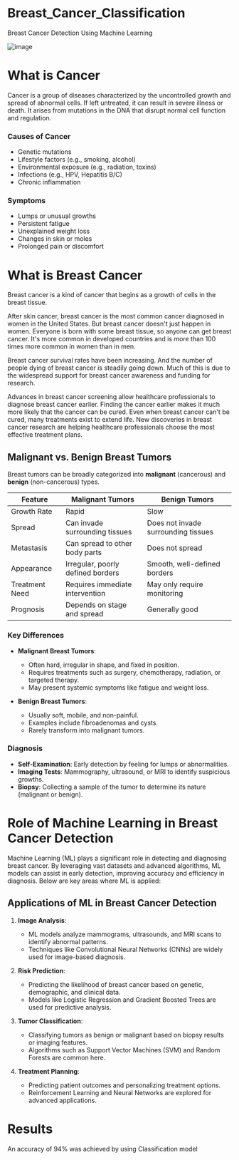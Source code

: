 # Breast_Cancer_Classification
Breast Cancer Detection Using Machine Learning

![image](https://github.com/user-attachments/assets/775d8d84-5207-434a-99cb-13967da0aead)
# What is Cancer
Cancer is a group of diseases characterized by the uncontrolled growth and spread of abnormal cells. If left untreated, it can result in severe illness or death. It arises from mutations in the DNA that disrupt normal cell function and regulation.

### Causes of Cancer
- Genetic mutations
- Lifestyle factors (e.g., smoking, alcohol)
- Environmental exposure (e.g., radiation, toxins)
- Infections (e.g., HPV, Hepatitis B/C)
- Chronic inflammation

### Symptoms
- Lumps or unusual growths
- Persistent fatigue
- Unexplained weight loss
- Changes in skin or moles
- Prolonged pain or discomfort
# What is Breast Cancer
Breast cancer is a kind of cancer that begins as a growth of cells in the breast tissue.

After skin cancer, breast cancer is the most common cancer diagnosed in women in the United States. But breast cancer doesn't just happen in women. Everyone is born with some breast tissue, so anyone can get breast cancer. It's more common in developed countries and is more than 100 times more common in women than in men. 

Breast cancer survival rates have been increasing. And the number of people dying of breast cancer is steadily going down. Much of this is due to the widespread support for breast cancer awareness and funding for research.

Advances in breast cancer screening allow healthcare professionals to diagnose breast cancer earlier. Finding the cancer earlier makes it much more likely that the cancer can be cured. Even when breast cancer can't be cured, many treatments exist to extend life. New discoveries in breast cancer research are helping healthcare professionals choose the most effective treatment plans. 

## Malignant vs. Benign Breast Tumors
Breast tumors can be broadly categorized into **malignant** (cancerous) and **benign** (non-cancerous) types.

| Feature            | Malignant Tumors                      | Benign Tumors                       |
|--------------------|---------------------------------------|-------------------------------------|
| Growth Rate        | Rapid                                 | Slow                                |
| Spread             | Can invade surrounding tissues        | Does not invade surrounding tissues |
| Metastasis         | Can spread to other body parts        | Does not spread                     |
| Appearance         | Irregular, poorly defined borders     | Smooth, well-defined borders        |
| Treatment Need     | Requires immediate intervention       | May only require monitoring         |
| Prognosis          | Depends on stage and spread           | Generally good                      |

### Key Differences
- **Malignant Breast Tumors**:
  - Often hard, irregular in shape, and fixed in position.
  - Requires treatments such as surgery, chemotherapy, radiation, or targeted therapy.
  - May present systemic symptoms like fatigue and weight loss.
  
- **Benign Breast Tumors**:
  - Usually soft, mobile, and non-painful.
  - Examples include fibroadenomas and cysts.
  - Rarely transform into malignant tumors.

### Diagnosis
- **Self-Examination**: Early detection by feeling for lumps or abnormalities.
- **Imaging Tests**: Mammography, ultrasound, or MRI to identify suspicious growths.
- **Biopsy**: Collecting a sample of the tumor to determine its nature (malignant or benign).

# Role of Machine Learning in Breast Cancer Detection

Machine Learning (ML) plays a significant role in detecting and diagnosing breast cancer. By leveraging vast datasets and advanced algorithms, ML models can assist in early detection, improving accuracy and efficiency in diagnosis. Below are key areas where ML is applied:

## Applications of ML in Breast Cancer Detection
1. **Image Analysis**:
   - ML models analyze mammograms, ultrasounds, and MRI scans to identify abnormal patterns.
   - Techniques like Convolutional Neural Networks (CNNs) are widely used for image-based diagnosis.
   
2. **Risk Prediction**:
   - Predicting the likelihood of breast cancer based on genetic, demographic, and clinical data.
   - Models like Logistic Regression and Gradient Boosted Trees are used for predictive analysis.

3. **Tumor Classification**:
   - Classifying tumors as benign or malignant based on biopsy results or imaging features.
   - Algorithms such as Support Vector Machines (SVM) and Random Forests are common here.

4. **Treatment Planning**:
   - Predicting patient outcomes and personalizing treatment options.
   - Reinforcement Learning and Neural Networks are explored for advanced applications.

# Results
An accuracy of 94% was achieved by using Classification model 
